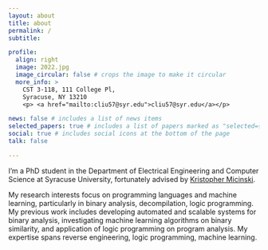 ```yaml
---
layout: about
title: about
permalink: /
subtitle: 

profile:
  align: right
  image: 2022.jpg
  image_circular: false # crops the image to make it circular
  more_info: >
    CST 3-118, 111 College Pl,
    Syracuse, NY 13210
    <p> <a href="mailto:cliu57@syr.edu">cliu57@syr.edu</a></p>

news: false # includes a list of news items
selected_papers: true # includes a list of papers marked as "selected={true}"
social: true # includes social icons at the bottom of the page
talk: false

---
```


I’m a PhD student in the Department of Electrical Engineering and Computer Science at Syracuse University, fortunately advised by [Kristopher Micinski](https://kmicinski.com/).

My research interests focus on programming languages and machine learning, particularly in binary analysis, decompilation, logic programming. My previous work includes developing automated and scalable systems for binary analysis, investigating machine learning algorithms on binary similarity, and application of logic programming on program analysis. My expertise spans reverse engineering, logic programming, machine learning.
